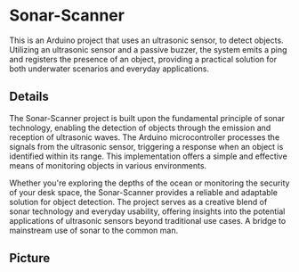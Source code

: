 # Sonar-Scanner
This is an Arduino project that uses an ultrasonic sensor, to detect objects. Utilizing an ultrasonic sensor and a passive buzzer, the system emits a ping and registers the presence of an object, providing a practical solution for both underwater scenarios and everyday applications.
## Details
<p>The Sonar-Scanner project is built upon the fundamental principle of sonar technology, enabling the detection of objects through the emission and reception of ultrasonic waves. The Arduino microcontroller processes the signals from the ultrasonic sensor, triggering a response when an object is identified within its range. This implementation offers a simple and effective means of monitoring objects in various environments.

Whether you're exploring the depths of the ocean or monitoring the security of your desk space, the Sonar-Scanner provides a reliable and adaptable solution for object detection. The project serves as a creative blend of sonar technology and everyday usability, offering insights into the potential applications of ultrasonic sensors beyond traditional use cases.
A bridge to mainstream use of sonar to the common man.
 </p>

## Picture
